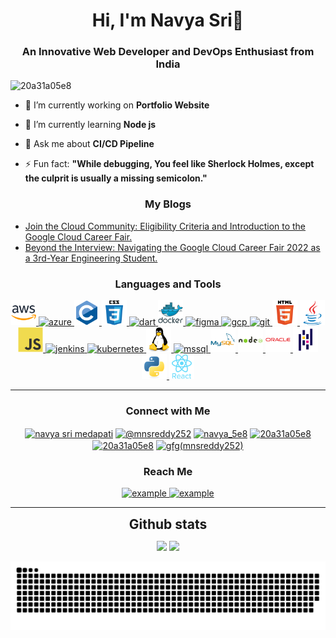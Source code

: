 <h1 align="center">Hi, I'm Navya Sri👋</h1>
<h3 align="center">An Innovative Web Developer and DevOps Enthusiast from India</h3>

<p align="left"> <img src="https://komarev.com/ghpvc/?username=20a31a05e8&label=Profile%20views&color=0e75b6&style=flat" alt="20a31a05e8" /> </p>

- 🔭 I’m currently working on **Portfolio Website**

- 🌱 I’m currently learning **Node js**

- 💬 Ask me about **CI/CD Pipeline**

- ⚡ Fun fact: **"While debugging, You feel like Sherlock Holmes, except the culprit is usually a missing semicolon."**

<h3 align="center">My Blogs</h3>

- [Join the Cloud Community: Eligibility Criteria and Introduction to the Google Cloud Career Fair.](https://medium.com/@mnsreddy252/join-the-cloud-community-eligibility-criteria-and-introduction-to-the-google-cloud-career-fair-c63b306dc3ea)
- [Beyond the Interview: Navigating the Google Cloud Career Fair 2022 as a 3rd-Year Engineering Student.](https://medium.com/@mnsreddy252/beyond-the-interview-navigating-the-google-cloud-career-fair-2022-as-a-3rd-year-engineering-8a8a63e84565)

<h3 align="center">Languages and Tools</h3>
<p align="center"> <a href="https://aws.amazon.com" target="_blank" rel="noreferrer"> <img src="https://raw.githubusercontent.com/devicons/devicon/master/icons/amazonwebservices/amazonwebservices-original-wordmark.svg" alt="aws" width="40" height="40"/> </a> <a href="https://azure.microsoft.com/en-in/" target="_blank" rel="noreferrer"> <img src="https://www.vectorlogo.zone/logos/microsoft_azure/microsoft_azure-icon.svg" alt="azure" width="40" height="40"/> </a> <a href="https://www.cprogramming.com/" target="_blank" rel="noreferrer"> <img src="https://raw.githubusercontent.com/devicons/devicon/master/icons/c/c-original.svg" alt="c" width="40" height="40"/> </a> <a href="https://www.w3schools.com/css/" target="_blank" rel="noreferrer"> <img src="https://raw.githubusercontent.com/devicons/devicon/master/icons/css3/css3-original-wordmark.svg" alt="css3" width="40" height="40"/> </a> <a href="https://dart.dev" target="_blank" rel="noreferrer"> <img src="https://www.vectorlogo.zone/logos/dartlang/dartlang-icon.svg" alt="dart" width="40" height="40"/> </a> <a href="https://www.docker.com/" target="_blank" rel="noreferrer"> <img src="https://raw.githubusercontent.com/devicons/devicon/master/icons/docker/docker-original-wordmark.svg" alt="docker" width="40" height="40"/> </a> <a href="https://www.figma.com/" target="_blank" rel="noreferrer"> <img src="https://www.vectorlogo.zone/logos/figma/figma-icon.svg" alt="figma" width="40" height="40"/> </a> <a href="https://cloud.google.com" target="_blank" rel="noreferrer"> <img src="https://www.vectorlogo.zone/logos/google_cloud/google_cloud-icon.svg" alt="gcp" width="40" height="40"/> </a> <a href="https://git-scm.com/" target="_blank" rel="noreferrer"> <img src="https://www.vectorlogo.zone/logos/git-scm/git-scm-icon.svg" alt="git" width="40" height="40"/> </a> <a href="https://www.w3.org/html/" target="_blank" rel="noreferrer"> <img src="https://raw.githubusercontent.com/devicons/devicon/master/icons/html5/html5-original-wordmark.svg" alt="html5" width="40" height="40"/> </a> <a href="https://www.java.com" target="_blank" rel="noreferrer"> <img src="https://raw.githubusercontent.com/devicons/devicon/master/icons/java/java-original.svg" alt="java" width="40" height="40"/> </a> <a href="https://developer.mozilla.org/en-US/docs/Web/JavaScript" target="_blank" rel="noreferrer"> <img src="https://raw.githubusercontent.com/devicons/devicon/master/icons/javascript/javascript-original.svg" alt="javascript" width="40" height="40"/> </a> <a href="https://www.jenkins.io" target="_blank" rel="noreferrer"> <img src="https://www.vectorlogo.zone/logos/jenkins/jenkins-icon.svg" alt="jenkins" width="40" height="40"/> </a> <a href="https://kubernetes.io" target="_blank" rel="noreferrer"> <img src="https://www.vectorlogo.zone/logos/kubernetes/kubernetes-icon.svg" alt="kubernetes" width="40" height="40"/> </a> <a href="https://www.linux.org/" target="_blank" rel="noreferrer"> <img src="https://raw.githubusercontent.com/devicons/devicon/master/icons/linux/linux-original.svg" alt="linux" width="40" height="40"/> </a> <a href="https://www.microsoft.com/en-us/sql-server" target="_blank" rel="noreferrer"> <img src="https://www.svgrepo.com/show/303229/microsoft-sql-server-logo.svg" alt="mssql" width="40" height="40"/> </a> <a href="https://www.mysql.com/" target="_blank" rel="noreferrer"> <img src="https://raw.githubusercontent.com/devicons/devicon/master/icons/mysql/mysql-original-wordmark.svg" alt="mysql" width="40" height="40"/> </a> <a href="https://nodejs.org" target="_blank" rel="noreferrer"> <img src="https://raw.githubusercontent.com/devicons/devicon/master/icons/nodejs/nodejs-original-wordmark.svg" alt="nodejs" width="40" height="40"/> </a> <a href="https://www.oracle.com/" target="_blank" rel="noreferrer"> <img src="https://raw.githubusercontent.com/devicons/devicon/master/icons/oracle/oracle-original.svg" alt="oracle" width="40" height="40"/> </a> <a href="https://pandas.pydata.org/" target="_blank" rel="noreferrer"> <img src="https://raw.githubusercontent.com/devicons/devicon/2ae2a900d2f041da66e950e4d48052658d850630/icons/pandas/pandas-original.svg" alt="pandas" width="40" height="40"/> </a> <a href="https://www.python.org" target="_blank" rel="noreferrer"> <img src="https://raw.githubusercontent.com/devicons/devicon/master/icons/python/python-original.svg" alt="python" width="40" height="40"/> </a> <a href="https://reactjs.org/" target="_blank" rel="noreferrer"> <img src="https://raw.githubusercontent.com/devicons/devicon/master/icons/react/react-original-wordmark.svg" alt="react" width="40" height="40"/> </a> </p>

***
<h3 align="center">Connect with Me</h3>
<p align="center">
<a href="https://linkedin.com/in/navya sri medapati" target="blank"><img align="center" src="https://raw.githubusercontent.com/rahuldkjain/github-profile-readme-generator/master/src/images/icons/Social/linked-in-alt.svg" alt="navya sri medapati" height="30" width="40" /></a>
<a href="https://medium.com/@mnsreddy252" target="blank"><img align="center" src="https://raw.githubusercontent.com/rahuldkjain/github-profile-readme-generator/master/src/images/icons/Social/medium.svg" alt="@mnsreddy252" height="30" width="40" /></a>
<a href="https://www.codechef.com/users/navya_5e8" target="blank"><img align="center" src="https://cdn.jsdelivr.net/npm/simple-icons@3.1.0/icons/codechef.svg" alt="navya_5e8" height="30" width="40" /></a>
<a href="https://www.hackerrank.com/20a31a05e8" target="blank"><img align="center" src="https://raw.githubusercontent.com/rahuldkjain/github-profile-readme-generator/master/src/images/icons/Social/hackerrank.svg" alt="20a31a05e8" height="30" width="40" /></a>
<a href="https://www.leetcode.com/20a31a05e8" target="blank"><img align="center" src="https://raw.githubusercontent.com/rahuldkjain/github-profile-readme-generator/master/src/images/icons/Social/leet-code.svg" alt="20a31a05e8" height="30" width="40" /></a>
<a href="https://auth.geeksforgeeks.org/user/gfg(mnsreddy252)" target="blank"><img align="center" src="https://raw.githubusercontent.com/rahuldkjain/github-profile-readme-generator/master/src/images/icons/Social/geeks-for-geeks.svg" alt="gfg(mnsreddy252)" height="30" width="40" /></a>
</p>

<h3 align="center">Reach Me</h3>
<p align="center">
  <a href="mailto:mnsreddy252@gmail.com" target="_blank">
  <img src="https://img.shields.io/badge/Google%20Mail-EA4335.svg?style=for-the-badge&logo=gmail&logoColor=white" alt="example"/>
</a>
  <a href="mailto:20a31a05e8@pragati.ac.in?subject=Feedback%20From%20Github&body=Hello," target="_blank">
    <img src="https://img.shields.io/badge/Outlook-0078D4.svg?style=for-the-badge&logo=microsoftoutlook&logoColor=white" alt="example"/>
  </a>
</p>

***

<div align="center">
<h2 align="center" style="margin: 5px 10px;">Github stats</h2> 

[![](https://github-readme-stats.vercel.app/api?username=20a31a05e8&show_icons=true&theme=tokyonight&hide_border=true&locale=en)](https://github.com/20a31a05e8)
[![](https://github-readme-streak-stats.herokuapp.com/?user=20a31a05e8&theme=material-palenight)](https://github.com/20a31a05e8)
</div>

<p align="center">
  <img  src="https://raw.githubusercontent.com/Elanza-48/Elanza-48/main/resources/img/github-contribution-grid-snake.svg"
    alt="example" />
</p>
